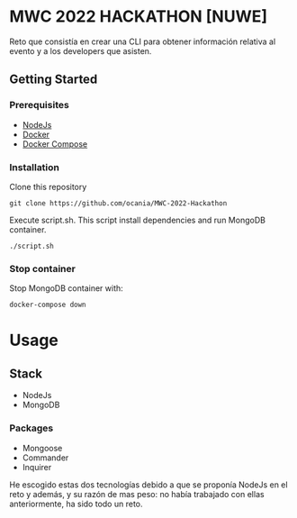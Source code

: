 # MWC 2022 HACKATHON [NUWE]

Reto que consistía en crear una CLI para obtener información relativa al evento y a los developers que asisten.

## Getting Started

### Prerequisites

- [NodeJs](https://nodejs.dev/)
- [Docker](https://docs.docker.com/desktop)
- [Docker Compose](https://docs.docker.com/compose/)

### Installation

Clone this repository
```
git clone https://github.com/ocania/MWC-2022-Hackathon
```

Execute script.sh. This script install dependencies and run MongoDB container.
```
./script.sh
```
### Stop container
Stop MongoDB container with:
```
docker-compose down
```

# Usage

## Stack

- NodeJs
- MongoDB

### Packages
- Mongoose
- Commander
- Inquirer

He escogido estas dos tecnologías debido a que se proponía NodeJs en el reto y además, y su razón de mas peso: no había trabajado con ellas anteriormente, ha sido todo un reto.
